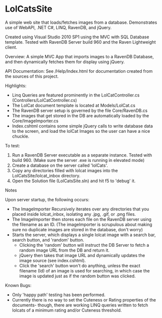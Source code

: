 LolCatsSite
===========

A simple web site that loads/fetches images from a database. Demonstrates use of WebAPI, .NET C#, LINQ, RavenDB, and jQuery.


Created using Visual Studio 2010 SP1 using the MVC with SQL Database template. 
Tested with RavenDB Server build 960 and the Raven Lightweight client. 

Overview: 
A simple MVC App that imports images to a RavenDB Database, and then dynamically fetches them for display using jQuery. 

API Documentation: 
See /Help/Index.html for documentation created from the sources of this project. 

Highlights: 
* Linq Queries are featured prominently in the LolCatController.cs (Controllers/LolCatController.cs)
* The LolCat document template is located at Models/LolCat.cs
* The RavenDB server setup is governed by the file Core/RavenDB.cs
* The images that get stored in the DB are automatically loaded by the Core/ImageImporter.cs
* Index.cshtml contains some simple jQuery calls to write database data to the screen, and load the lolCat Images
 so the user can have a nice chuckle. 



To test:
1) Run a RavenDB Server executable as a separate instance. Tested with build 960. 
   (Make sure the server .exe is running in elevated mode)
2) Create a database on the server called 'lolCats'. 
3) Copy any directories filled with lolcat images into the LolCatsSite/lolcat_inbox directory. 
4) Open the Solution file (LolCatsSite.sln) and hit f5 to 'debug' it. 


Notes

Upon server startup, the following occurs: 
* The ImageImporter Recursively iterates over any directories that you placed inside lolcat_inbox, 
  isolating any .jpg, .gif, or .png files. 
* The ImageImporter then stores each file on the RavenDB server using the filename as an ID. 
  (The imageImporter is scrupulous about making sure no duplicate images are stored in the database, don't worry)
* Starts the server, which displays a single lolcat image with a search bar, search button, and 'random' button. 
  * Clicking the 'random' button will instruct the DB Server to fetch a random image URL from the DB and return it. 
  * jQuery then takes that image URL and dynamically updates the image source (see index.cshtml). 
  * Click the 'search' button won't do anything, unless the exact filename (Id) of an image is used for searching, 
    in which case the image is updated just as if the random button was clicked. 


Known Bugs: 
* Only 'happy path' testing has been performed. 
* Currently there is no way to set the Cuteness or Rating properties of the documents- though, there are working 
LINQ queries written to fetch lolcats of a minimum rating and/or Cuteness threshold. 



